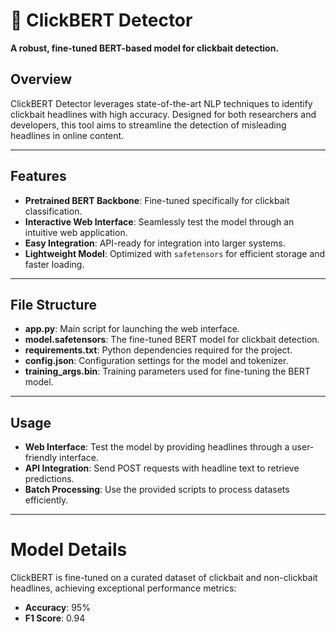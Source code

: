 # 🚀 ClickBERT Detector  
**A robust, fine-tuned BERT-based model for clickbait detection.**

## Overview  
ClickBERT Detector leverages state-of-the-art NLP techniques to identify clickbait headlines with high accuracy. Designed for both researchers and developers, this tool aims to streamline the detection of misleading headlines in online content.  

---

## Features  
- **Pretrained BERT Backbone**: Fine-tuned specifically for clickbait classification.  
- **Interactive Web Interface**: Seamlessly test the model through an intuitive web application.  
- **Easy Integration**: API-ready for integration into larger systems.  
- **Lightweight Model**: Optimized with `safetensors` for efficient storage and faster loading.  

---

## File Structure
- **app.py**: Main script for launching the web interface.
- **model.safetensors**: The fine-tuned BERT model for clickbait detection.
- **requirements.txt**: Python dependencies required for the project.
- **config.json**: Configuration settings for the model and tokenizer.
- **training_args.bin**: Training parameters used for fine-tuning the BERT model.

---

## Usage
- **Web Interface**: Test the model by providing headlines through a user-friendly interface.
- **API Integration**: Send POST requests with headline text to retrieve predictions.
- **Batch Processing**: Use the provided scripts to process datasets efficiently.
---

# Model Details
ClickBERT is fine-tuned on a curated dataset of clickbait and non-clickbait headlines, achieving exceptional performance metrics:

- **Accuracy**: 95%
- **F1 Score**: 0.94
